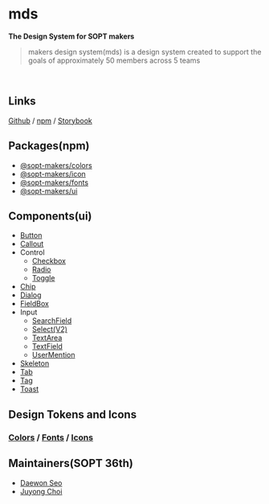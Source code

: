 # mds

**The Design System for SOPT makers**

> makers design system(mds) is a design system created to support the goals of approximately 50 members across 5 teams

<br />

## Links

[Github](https://github.com/sopt-makers/makers-design-system) / [npm](https://www.npmjs.com/search?q=%40sopt-makers) / [Storybook](https://main--6571c88390d085ed7efcce84.chromatic.com/?path=/docs/introduction--docs)

## Packages(npm)

- [@sopt-makers/colors](https://www.npmjs.com/package/@sopt-makers/colors)
- [@sopt-makers/icon](https://www.npmjs.com/package/@sopt-makers/icons)
- [@sopt-makers/fonts](https://www.npmjs.com/package/@sopt-makers/fonts)
- [@sopt-makers/ui](https://www.npmjs.com/package/@sopt-makers/ui)

## Components(ui)

- [Button](https://main--6571c88390d085ed7efcce84.chromatic.com/?path=/docs/components-button--docs)
- [Callout](https://main--6571c88390d085ed7efcce84.chromatic.com/?path=/docs/components-button--docs)
- Control
  - [Checkbox](https://main--6571c88390d085ed7efcce84.chromatic.com/?path=/docs/components-control-checkbox--docs)
  - [Radio](https://main--6571c88390d085ed7efcce84.chromatic.com/?path=/docs/components-control-radio--docs)
  - [Toggle](https://main--6571c88390d085ed7efcce84.chromatic.com/?path=/docs/components-control-toggle--docs)
- [Chip](https://main--6571c88390d085ed7efcce84.chromatic.com/?path=/docs/components-chip--docs)
- [Dialog](https://main--6571c88390d085ed7efcce84.chromatic.com/?path=/docs/components-dialog--docs)
- [FieldBox](https://main--6571c88390d085ed7efcce84.chromatic.com/?path=/docs/components-fieldbox--docs)
- Input
  - [SearchField](https://main--6571c88390d085ed7efcce84.chromatic.com/?path=/docs/components-input-searchfield--docs)
  - [Select(V2)](https://main--6571c88390d085ed7efcce84.chromatic.com/?path=/docs/components-input-selectv2-withtriggercontent--docs)
  - [TextArea](https://main--6571c88390d085ed7efcce84.chromatic.com/?path=/docs/components-input-textarea--docs)
  - [TextField](https://main--6571c88390d085ed7efcce84.chromatic.com/?path=/docs/components-input-textfield--docs)
  - [UserMention](https://main--6571c88390d085ed7efcce84.chromatic.com/?path=/docs/components-input-usermention--docs)
- [Skeleton](https://main--6571c88390d085ed7efcce84.chromatic.com/?path=/docs/components-skeleton--docs)
- [Tab](https://main--6571c88390d085ed7efcce84.chromatic.com/?path=/docs/components-tab--docs)
- [Tag](https://main--6571c88390d085ed7efcce84.chromatic.com/?path=/docs/components-tag--docs)
- [Toast](https://main--6571c88390d085ed7efcce84.chromatic.com/?path=/docs/components-toast--docs)

## Design Tokens and Icons

### [Colors](https://main--6571c88390d085ed7efcce84.chromatic.com/?path=/story/colors-colors--default) / [Fonts](https://main--6571c88390d085ed7efcce84.chromatic.com/?path=/story/fonts-fonts--default) / [Icons](https://main--6571c88390d085ed7efcce84.chromatic.com/?path=/story/icons-icons--default)

## Maintainers(SOPT 36th)

- [Daewon Seo](https://github.com/suwonthugger)
- [Juyong Choi](https://github.com/wuzoo)
